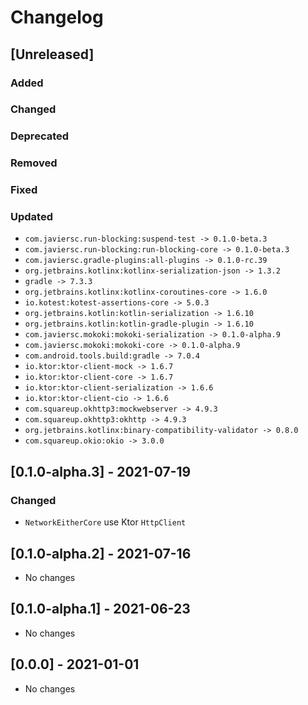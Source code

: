 # Changelog

## [Unreleased]

### Added

### Changed

### Deprecated

### Removed

### Fixed

### Updated

- `com.javiersc.run-blocking:suspend-test -> 0.1.0-beta.3`
- `com.javiersc.run-blocking:run-blocking-core -> 0.1.0-beta.3`
- `com.javiersc.gradle-plugins:all-plugins -> 0.1.0-rc.39`
- `org.jetbrains.kotlinx:kotlinx-serialization-json -> 1.3.2`
- `gradle -> 7.3.3`
- `org.jetbrains.kotlinx:kotlinx-coroutines-core -> 1.6.0`
- `io.kotest:kotest-assertions-core -> 5.0.3`
- `org.jetbrains.kotlin:kotlin-serialization -> 1.6.10`
- `org.jetbrains.kotlin:kotlin-gradle-plugin -> 1.6.10`
- `com.javiersc.mokoki:mokoki-serialization -> 0.1.0-alpha.9`
- `com.javiersc.mokoki:mokoki-core -> 0.1.0-alpha.9`
- `com.android.tools.build:gradle -> 7.0.4`
- `io.ktor:ktor-client-mock -> 1.6.7`
- `io.ktor:ktor-client-core -> 1.6.7`
- `io.ktor:ktor-client-serialization -> 1.6.6`
- `io.ktor:ktor-client-cio -> 1.6.6`
- `com.squareup.okhttp3:mockwebserver -> 4.9.3`
- `com.squareup.okhttp3:okhttp -> 4.9.3`
- `org.jetbrains.kotlinx:binary-compatibility-validator -> 0.8.0`
- `com.squareup.okio:okio -> 3.0.0`

## [0.1.0-alpha.3] - 2021-07-19

### Changed

- `NetworkEitherCore` use Ktor `HttpClient`

## [0.1.0-alpha.2] - 2021-07-16

- No changes

## [0.1.0-alpha.1] - 2021-06-23

- No changes

## [0.0.0] - 2021-01-01

- No changes
